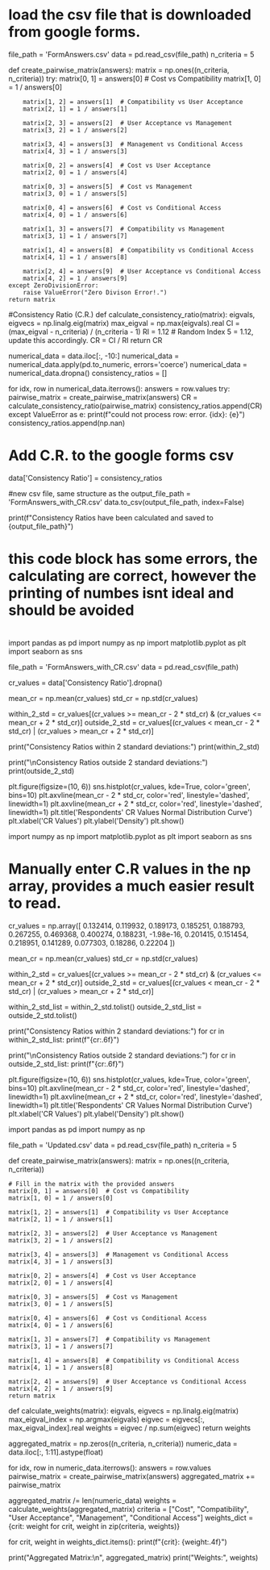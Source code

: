 # load the csv file that is downloaded from google forms.
file_path = 'FormAnswers.csv'
data = pd.read_csv(file_path)
n_criteria = 5

def create_pairwise_matrix(answers):
    matrix = np.ones((n_criteria, n_criteria))
    try:
        matrix[0, 1] = answers[0]  # Cost vs Compatibility
        matrix[1, 0] = 1 / answers[0]
        
        matrix[1, 2] = answers[1]  # Compatibility vs User Acceptance
        matrix[2, 1] = 1 / answers[1]
        
        matrix[2, 3] = answers[2]  # User Acceptance vs Management
        matrix[3, 2] = 1 / answers[2]
        
        matrix[3, 4] = answers[3]  # Management vs Conditional Access
        matrix[4, 3] = 1 / answers[3]
        
        matrix[0, 2] = answers[4]  # Cost vs User Acceptance
        matrix[2, 0] = 1 / answers[4]
        
        matrix[0, 3] = answers[5]  # Cost vs Management
        matrix[3, 0] = 1 / answers[5]
        
        matrix[0, 4] = answers[6]  # Cost vs Conditional Access
        matrix[4, 0] = 1 / answers[6]
        
        matrix[1, 3] = answers[7]  # Compatibility vs Management
        matrix[3, 1] = 1 / answers[7]
        
        matrix[1, 4] = answers[8]  # Compatibility vs Conditional Access
        matrix[4, 1] = 1 / answers[8]
        
        matrix[2, 4] = answers[9]  # User Acceptance vs Conditional Access
        matrix[4, 2] = 1 / answers[9]
    except ZeroDivisionError:
        raise ValueError("Zero Divison Error!.")
    return matrix

#Consistency Ratio (C.R.)
def calculate_consistency_ratio(matrix):
    eigvals, eigvecs = np.linalg.eig(matrix)
    max_eigval = np.max(eigvals).real
    CI = (max_eigval - n_criteria) / (n_criteria - 1)
    RI = 1.12  # Random Index 5 = 1.12, update this accordingly.
    CR = CI / RI
    return CR

numerical_data = data.iloc[:, -10:]
numerical_data = numerical_data.apply(pd.to_numeric, errors='coerce')
numerical_data = numerical_data.dropna()
consistency_ratios = []

for idx, row in numerical_data.iterrows():
    answers = row.values
    try:
        pairwise_matrix = create_pairwise_matrix(answers)
        CR = calculate_consistency_ratio(pairwise_matrix)
        consistency_ratios.append(CR)
    except ValueError as e:
        print(f"could not process row: error. {idx}: {e}")
        consistency_ratios.append(np.nan)

# Add C.R. to the google forms csv
data['Consistency Ratio'] = consistency_ratios

#new csv file, same structure as the 
output_file_path = 'FormAnswers_with_CR.csv'
data.to_csv(output_file_path, index=False)

print(f"Consistency Ratios have been calculated and saved to {output_file_path}")





# this code block has some errors, the calculating are correct, however the printing of numbes isnt ideal and should be avoided
# 

import pandas as pd
import numpy as np
import matplotlib.pyplot as plt
import seaborn as sns

file_path = 'FormAnswers_with_CR.csv'
data = pd.read_csv(file_path)

cr_values = data['Consistency Ratio'].dropna()

mean_cr = np.mean(cr_values)
std_cr = np.std(cr_values)

within_2_std = cr_values[(cr_values >= mean_cr - 2 * std_cr) & (cr_values <= mean_cr + 2 * std_cr)]
outside_2_std = cr_values[(cr_values < mean_cr - 2 * std_cr) | (cr_values > mean_cr + 2 * std_cr)]

print("Consistency Ratios within 2 standard deviations:")
print(within_2_std)

print("\nConsistency Ratios outside 2 standard deviations:")
print(outside_2_std)

plt.figure(figsize=(10, 6))
sns.histplot(cr_values, kde=True, color='green', bins=10)
plt.axvline(mean_cr - 2 * std_cr, color='red', linestyle='dashed', linewidth=1)
plt.axvline(mean_cr + 2 * std_cr, color='red', linestyle='dashed', linewidth=1)
plt.title('Respondents\' CR Values Normal Distribution Curve')
plt.xlabel('CR Values')
plt.ylabel('Density')
plt.show()


import numpy as np
import matplotlib.pyplot as plt
import seaborn as sns

# Manually enter C.R values in the np array, provides a much easier result to read.
cr_values = np.array([
    0.132414, 0.119932, 0.189173, 0.185251, 0.188793, 0.267255, 
    0.469368, 0.400274, 0.188231, -1.98e-16, 0.201415, 0.151454, 
    0.218951, 0.141289, 0.077303, 0.18286, 0.22204
])

mean_cr = np.mean(cr_values)
std_cr = np.std(cr_values)

within_2_std = cr_values[(cr_values >= mean_cr - 2 * std_cr) & (cr_values <= mean_cr + 2 * std_cr)]
outside_2_std = cr_values[(cr_values < mean_cr - 2 * std_cr) | (cr_values > mean_cr + 2 * std_cr)]

within_2_std_list = within_2_std.tolist()
outside_2_std_list = outside_2_std.tolist()

print("Consistency Ratios within 2 standard deviations:")
for cr in within_2_std_list:
    print(f"{cr:.6f}")

print("\nConsistency Ratios outside 2 standard deviations:")
for cr in outside_2_std_list:
    print(f"{cr:.6f}")

plt.figure(figsize=(10, 6))
sns.histplot(cr_values, kde=True, color='green', bins=10)
plt.axvline(mean_cr - 2 * std_cr, color='red', linestyle='dashed', linewidth=1)
plt.axvline(mean_cr + 2 * std_cr, color='red', linestyle='dashed', linewidth=1)
plt.title('Respondents\' CR Values Normal Distribution Curve')
plt.xlabel('CR Values')
plt.ylabel('Density')
plt.show()



import pandas as pd
import numpy as np

file_path = 'Updated.csv'
data = pd.read_csv(file_path)
n_criteria = 5

def create_pairwise_matrix(answers):
    matrix = np.ones((n_criteria, n_criteria))
    
    # Fill in the matrix with the provided answers
    matrix[0, 1] = answers[0]  # Cost vs Compatibility
    matrix[1, 0] = 1 / answers[0]
    
    matrix[1, 2] = answers[1]  # Compatibility vs User Acceptance
    matrix[2, 1] = 1 / answers[1]
    
    matrix[2, 3] = answers[2]  # User Acceptance vs Management
    matrix[3, 2] = 1 / answers[2]
    
    matrix[3, 4] = answers[3]  # Management vs Conditional Access
    matrix[4, 3] = 1 / answers[3]
    
    matrix[0, 2] = answers[4]  # Cost vs User Acceptance
    matrix[2, 0] = 1 / answers[4]
    
    matrix[0, 3] = answers[5]  # Cost vs Management
    matrix[3, 0] = 1 / answers[5]
    
    matrix[0, 4] = answers[6]  # Cost vs Conditional Access
    matrix[4, 0] = 1 / answers[6]
    
    matrix[1, 3] = answers[7]  # Compatibility vs Management
    matrix[3, 1] = 1 / answers[7]
    
    matrix[1, 4] = answers[8]  # Compatibility vs Conditional Access
    matrix[4, 1] = 1 / answers[8]
    
    matrix[2, 4] = answers[9]  # User Acceptance vs Conditional Access
    matrix[4, 2] = 1 / answers[9]
    return matrix

def calculate_weights(matrix):
    eigvals, eigvecs = np.linalg.eig(matrix)
    max_eigval_index = np.argmax(eigvals)
    eigvec = eigvecs[:, max_eigval_index].real
    weights = eigvec / np.sum(eigvec)
    return weights

aggregated_matrix = np.zeros((n_criteria, n_criteria))
numeric_data = data.iloc[:, 1:11].astype(float)

for idx, row in numeric_data.iterrows():
    answers = row.values
    pairwise_matrix = create_pairwise_matrix(answers)
    aggregated_matrix += pairwise_matrix

aggregated_matrix /= len(numeric_data)
weights = calculate_weights(aggregated_matrix)
criteria = ["Cost", "Compatibility", "User Acceptance", "Management", "Conditional Access"]
weights_dict = {crit: weight for crit, weight in zip(criteria, weights)}

for crit, weight in weights_dict.items():
    print(f"{crit}: {weight:.4f}")

print("Aggregated Matrix:\n", aggregated_matrix)
print("Weights:", weights)
